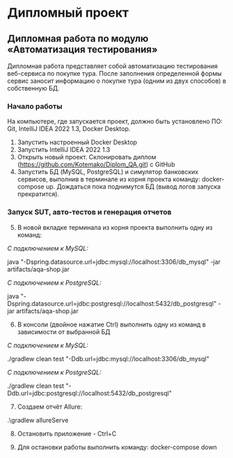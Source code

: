 # Дипломный проект

## Дипломная работа по модулю «Автоматизация тестирования»

Дипломная работа представляет собой автоматизацию тестирования веб-сервиса по покупке тура. После заполнения определенной формы сервис заносит информацию о покупке тура (одним из двух способов) в собственную БД.

### Начало работы

На компьютере, где запускается проект, должно быть установлено ПО: Git, IntelliJ IDEA 2022 1.3, Docker Desktop.

1. Запустить настроенный Docker Desktop
2. Запустить IntelliJ IDEA 2022 1.3
3. Открыть новый проект. Склонировать диплом (https://github.com/Kotemako/Diplom_QA.git) с GitHub
4. Запустить БД (MySQL, PostgreSQL) и симулятор банковских сервисов, выполнив в терминале из корня проекта команду: docker-compose up. Дождаться пока поднимутся БД (вывод логов запуска прекратится).

### Запуск SUT, авто-тестов и генерация отчетов

5. В новой вкладке терминала из корня проекта выполнить одну из команд:

*С подключением к MySQL:*

java "-Dspring.datasource.url=jdbc:mysql://localhost:3306/db_mysql" -jar artifacts/aqa-shop.jar

*С подключением к PostgreSQL:*

java "-Dspring.datasource.url=jdbc:postgresql://localhost:5432/db_postgresql" -jar artifacts/aqa-shop.jar

6. В консоли (двойное нажатие Ctrl) выполнить одну из команд в зависимости от выбранной БД

*С подключением к MySQL:*

./gradlew clean test "-Ddb.url=jdbc:mysql://localhost:3306/db_mysql"

*С подключением к PostgreSQL:*

./gradlew clean test "-Ddb.url=jdbc:postgresql://localhost:5432/db_postgresql"

7. Создаем отчёт Allure:

.\gradlew allureServe

8. Остановить приложение - Ctrl+C


9. Для остановки работы выполнить команду:
   docker-compose down